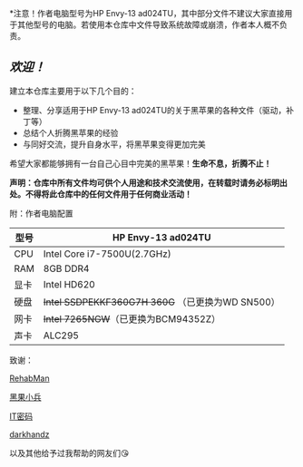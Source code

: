 *注意！作者电脑型号为HP Envy-13 ad024TU，其中部分文件不建议大家直接用于其他型号的电脑。若使用本仓库中文件导致系统故障或崩溃，作者本人概不负责。

## ***欢迎！***

建立本仓库主要用于以下几个目的：

- 整理、分享适用于HP Envy-13 ad024TU的关于黑苹果的各种文件（驱动，补丁等）
- 总结个人折腾黑苹果的经验
- 与同好交流，提升自身水平，将黑苹果变得更加完美

希望大家都能够拥有一台自己心目中完美的黑苹果！**生命不息，折腾不止！**

**声明：仓库中所有文件均可供个人用途和技术交流使用，在转载时请务必标明出处。不得将此仓库中的任何文件用于任何商业活动！**

附：作者电脑配置

| 型号 | HP Envy-13 ad024TU                                 |
| ---- | -------------------------------------------------- |
| CPU  | Intel Core i7-7500U(2.7GHz)                        |
| RAM  | 8GB DDR4                                           |
| 显卡 | Intel HD620                                        |
| 硬盘 | ~~Intel SSDPEKKF360G7H 360G~~ （已更换为WD SN500） |
| 网卡 | ~~Intel 7265NGW~~（已更换为BCM94352Z）             |
| 声卡 | ALC295                                             |



致谢：

[RehabMan](https://github.com/RehabMan)

[黑果小兵](https://blog.daliansky.net)

[IT密码](https://www.itpwd.com)

[darkhandz](https://github.com/darkhandz)

以及其他给予过我帮助的网友们😘

